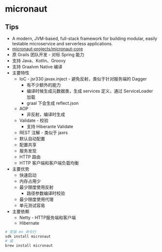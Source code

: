 # micronaut

## Tips
* A modern, JVM-based, full-stack framework for building modular, easily testable microservice and serverless applications.
* [micronaut-projects/micronaut-core](https://github.com/micronaut-projects/micronaut-core)
* 原 Grails 团队开发 - 对标 Spring 能力
* 支持 Java、Kotlin、Groovy
* 支持 Graalvm Native 编译
* 主要特性
  * IoC - jsr330 javax.inject - 避免反射，类似于针对服务端的 Dagger
    * 有不少额外的能力
    * 编译时候生成元数据类，生成 services 定义，通过 ServiceLoader 加载
    * graal 下会生成 reflect.json
  * AOP
    * 非反射，编译时生成
  * Validate - 校验
    * 支持 Hiberante Validate
  * REST 注解 - 类似于 jaxrs
  * 默认自动配置
  * 配置共享
  * 服务发现
  * HTTP 路由
  * HTTP 客户端和客户端负载均衡
* 主要优势
  * 快速启动
  * 内存占用少
  * 最少限度使用反射
    * 路径参数编译时校验
  * 最少限度使用代理
  * 单元测试容易
* 主要依赖
  * Netty - HTTP服务端和客户端
  * Hibernate

```bash
# 安装 mn 命令行
sdk install micronaut
# 或
brew install micronaut
```